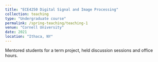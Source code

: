 ```yaml
---
title: "ECE4250 Digital Signal and Image Processing"
collection: teaching
type: "Undergraduate course"
permalink: /spring-teaching/teaching-1
venue: "Cornell University"
date: 2021
location: "Ithaca, NY"
---
```


Mentored students for a term project, held discussion sessions and office hours.
